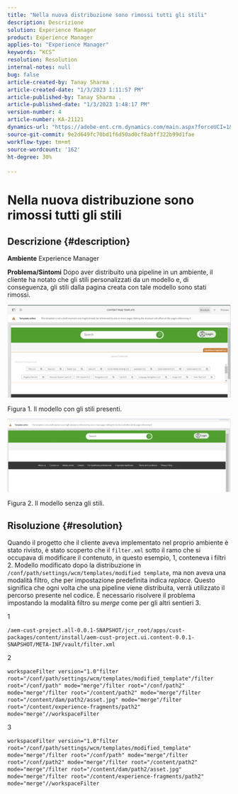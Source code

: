 ```yaml
---
title: "Nella nuova distribuzione sono rimossi tutti gli stili"
description: Descrizione
solution: Experience Manager
product: Experience Manager
applies-to: "Experience Manager"
keywords: “KCS”
resolution: Resolution
internal-notes: null
bug: false
article-created-by: Tanay Sharma .
article-created-date: "1/3/2023 1:11:57 PM"
article-published-by: Tanay Sharma .
article-published-date: "1/3/2023 1:48:17 PM"
version-number: 4
article-number: KA-21121
dynamics-url: "https://adobe-ent.crm.dynamics.com/main.aspx?forceUCI=1&pagetype=entityrecord&etn=knowledgearticle&id=e75d5a2c-688b-ed11-81ac-6045bd006a22"
source-git-commit: 9e2d649fc70bd1f6d50ad0cf8abff322b99d1fae
workflow-type: tm+mt
source-wordcount: '162'
ht-degree: 30%

---
```


# Nella nuova distribuzione sono rimossi tutti gli stili

## Descrizione {#description}

<b>Ambiente</b>
Experience Manager


<b>Problema/Sintomi</b>
Dopo aver distribuito una pipeline in un ambiente, il cliente ha notato che gli stili personalizzati da un modello e, di conseguenza, gli stili dalla pagina creata con tale modello sono stati rimossi.



![](assets/___ec5d5a2c-688b-ed11-81ac-6045bd006a22___.png)

Figura 1. Il modello con gli stili presenti.



![](assets/___f05d5a2c-688b-ed11-81ac-6045bd006a22___.png)

Figura 2. Il modello senza gli stili.


## Risoluzione {#resolution}


Quando il progetto che il cliente aveva implementato nel proprio ambiente è stato rivisto, è stato scoperto che il `filter.xml` sotto il ramo che si occupava di modificare il contenuto, in questo esempio, 1, conteneva i filtri 2.
Modello modificato dopo la distribuzione in `/conf/path/settings/wcm/templates/modified template`, ma non aveva una modalità filtro, che per impostazione predefinita indica *replace*.
Questo significa che ogni volta che una pipeline viene distribuita, verrà utilizzato il percorso presente nel codice.
È necessario risolvere il problema impostando la modalità filtro su *merge* come per gli altri sentieri 3.

1


```
/aem-cust-project.all-0.0.1-SNAPSHOT/jcr_root/apps/cust-packages/content/install/aem-cust-project.ui.content-0.0.1-SNAPSHOT/META-INF/vault/filter.xml
```



2

```
workspaceFilter version="1.0"filter root="/conf/path/settings/wcm/templates/modified_template"/filter root="/conf/path" mode="merge"/filter root="/conf/path2" mode="merge"/filter root="/content/path2" mode="merge"/filter root="/content/dam/path2/asset.jpg" mode="merge"/filter root="/content/experience-fragments/path2" mode="merge"//workspaceFilter
```




3


```
workspaceFilter version="1.0"filter root="/conf/path/settings/wcm/templates/modified_template" mode="merge"/filter root="/conf/path" mode="merge"/filter root="/conf/path2" mode="merge"/filter root="/content/path2" mode="merge"/filter root="/content/dam/path2/asset.jpg" mode="merge"/filter root="/content/experience-fragments/path2" mode="merge"//workspaceFilter
```





